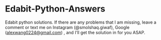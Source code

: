 # Edabit-Python-Answers
Edabit python solutions.
If there are any problems that I am missing, leave a comment or text me on Instagram (@smolshaq.giwaf), Google (alexwang0224@gmail.com) , and I'll get the solution in for you ASAP.
